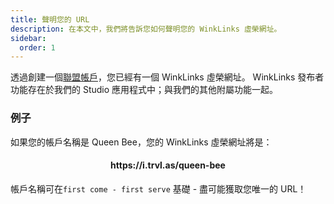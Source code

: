 ```yaml
---
title: 聲明您的 URL
description: 在本文中，我們將告訴您如何聲明您的 WinkLinks 虛榮網址。
sidebar:
  order: 1
---
```

透過創建一個[聯盟帳戶](/studio/what-is-studio)，您已經有一個 WinkLinks 虛榮網址。 WinkLinks 發布者功能存在於我們的 Studio 應用程式中；與我們的其他附屬功能一起。

### 例子

如果您的帳戶名稱是 Queen Bee，您的 WinkLinks 虛榮網址將是：

<h4 align="center">https://i.trvl.as/queen-bee</h4>


帳戶名稱可在`first come - first serve` 基礎 - 盡可能獲取您唯一的 URL！

